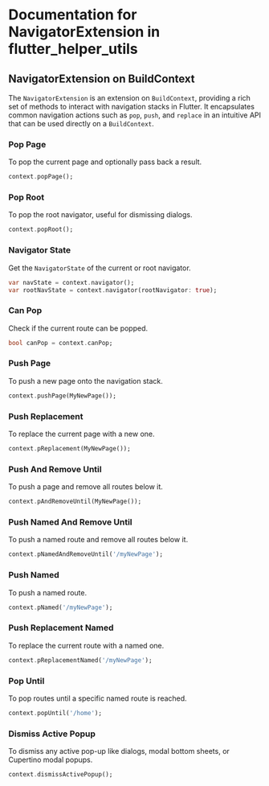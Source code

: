 # Documentation for NavigatorExtension in flutter_helper_utils

## NavigatorExtension on BuildContext

The `NavigatorExtension` is an extension on `BuildContext`, providing a rich set of methods to interact with navigation stacks in Flutter. It encapsulates common navigation actions such as `pop`, `push`, and `replace` in an intuitive API that can be used directly on a `BuildContext`.

### Pop Page

To pop the current page and optionally pass back a result.

```dart
context.popPage();
```

### Pop Root

To pop the root navigator, useful for dismissing dialogs.

```dart
context.popRoot();
```

### Navigator State

Get the `NavigatorState` of the current or root navigator.

```dart
var navState = context.navigator();
var rootNavState = context.navigator(rootNavigator: true);
```

### Can Pop

Check if the current route can be popped.

```dart
bool canPop = context.canPop;
```

### Push Page

To push a new page onto the navigation stack.

```dart
context.pushPage(MyNewPage());
```

### Push Replacement

To replace the current page with a new one.

```dart
context.pReplacement(MyNewPage());
```

### Push And Remove Until

To push a page and remove all routes below it.

```dart
context.pAndRemoveUntil(MyNewPage());
```

### Push Named And Remove Until

To push a named route and remove all routes below it.

```dart
context.pNamedAndRemoveUntil('/myNewPage');
```

### Push Named

To push a named route.

```dart
context.pNamed('/myNewPage');
```

### Push Replacement Named

To replace the current route with a named one.

```dart
context.pReplacementNamed('/myNewPage');
```

### Pop Until

To pop routes until a specific named route is reached.

```dart
context.popUntil('/home');
```

### Dismiss Active Popup

To dismiss any active pop-up like dialogs, modal bottom sheets, or Cupertino modal popups.

```dart
context.dismissActivePopup();
```
